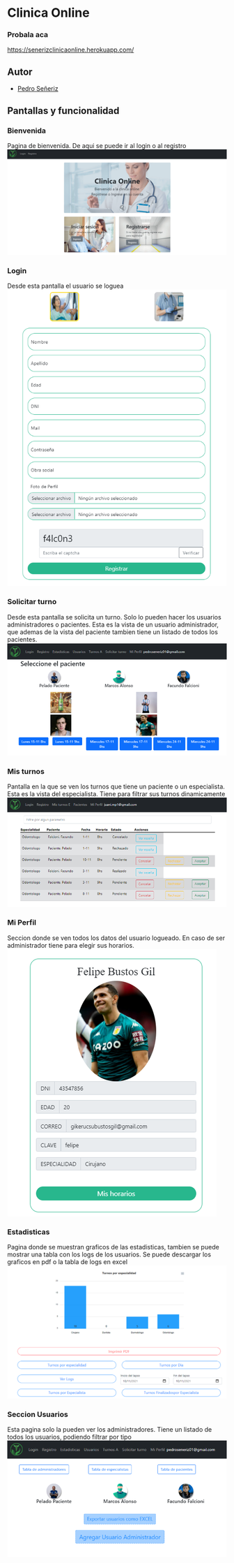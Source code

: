 
# Clinica Online

### Probala aca
https://senerizclinicaonline.herokuapp.com/


## Autor

- [Pedro Señeriz](https://www.github.com/PedroS2001)

## Pantallas y funcionalidad

### Bienvenida
Pagina de bienvenida. De aqui se puede ir al login o al registro
![App Screenshot](https://github.com/PedroS2001/Clinica-online/blob/master/src/assets/archivos_readme/pagebienvenida.png)

### Login
Desde esta pantalla el usuario se loguea
![App Screenshot](https://github.com/PedroS2001/Clinica-online/blob/master/src/assets/archivos_readme/login.png)

### Solicitar turno
Desde esta pantalla se solicita un turno. Solo lo pueden hacer los usuarios administradores o pacientes.
Esta es la vista de un usuario administrador, que ademas de la vista del paciente tambien tiene un listado de todos los pacientes.
![App Screenshot](https://github.com/PedroS2001/Clinica-online/blob/master/src/assets/archivos_readme/solicitarTurno_admin.png)
 
### Mis turnos
Pantalla en la que se ven los turnos que tiene un paciente o un especialista. Esta es la vista del especialista.
Tiene para filtrar sus turnos dinamicamente
![App Screenshot](https://github.com/PedroS2001/Clinica-online/blob/master/src/assets/archivos_readme/misTurnos_esp.png)

### Mi Perfil
Seccion donde se ven todos los datos del usuario logueado.
En caso de ser administrador tiene para elegir sus horarios.
![App Screenshot](https://github.com/PedroS2001/Clinica-online/blob/master/src/assets/archivos_readme/miPerfil_esp.png)

### Estadisticas
Pagina donde se muestran graficos de las estadisticas, tambien se puede mostrar una tabla con los logs de los usuarios.
Se puede descargar los graficos en pdf o la tabla de logs en excel
![App Screenshot](https://github.com/PedroS2001/Clinica-online/blob/master/src/assets/archivos_readme/estadisticas_admin.png)

### Seccion Usuarios
Esta pagina solo la pueden ver los administradores.
Tiene un listado de todos los usuarios, podiendo filtrar por tipo
![App Screenshot](https://github.com/PedroS2001/Clinica-online/blob/master/src/assets/archivos_readme/seccionUsuarios_Admin.png)


